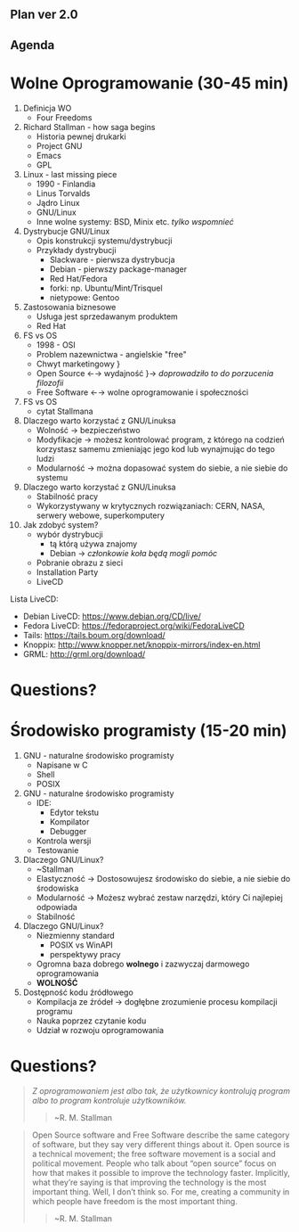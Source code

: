 Plan ver 2.0 
------------

Agenda
------

Wolne Oprogramowanie (30-45 min)
============================

1. Definicja WO
	* Four Freedoms
2. Richard Stallman - how saga begins
	* Historia pewnej drukarki
	* Project GNU
	* Emacs
	* GPL
3. Linux - last missing piece
	* 1990 - Finlandia
	* Linus Torvalds
	* Jądro Linux
	* GNU/Linux
	* Inne wolne systemy: BSD, Minix etc. _tylko wspomnieć_
4. Dystrybucje GNU/Linux 
	* Opis konstrukcji systemu/dystrybucji
	* Przykłady dystrybucji
		+ Slackware - pierwsza dystrybucja
		+ Debian - pierwszy package-manager 
		+ Red Hat/Fedora
		+ forki: np. Ubuntu/Mint/Trisquel
		+ nietypowe: Gentoo
5. Zastosowania biznesowe
	* Usługa jest sprzedawanym produktem
	* Red Hat 
6. FS vs OS
	* 1998 - OSI
	* Problem nazewnictwa - angielskie "free"
	* Chwyt marketingowy		}
	* Open Source ←→ wydajność  }→ _doprowadziło to do porzucenia filozofii_
	* Free Software ←→ wolne oprogramowanie i społeczności
7. FS vs OS
	* cytat Stallmana
8. Dlaczego warto korzystać z GNU/Linuksa
	* Wolność → bezpieczeństwo 
	* Modyfikacje → możesz kontrolować program, z którego na codzień
	  korzystasz samemu zmieniając jego kod lub wynajmując do tego ludzi
	* Modularność → można dopasować system do siebie, a nie siebie do systemu
9. Dlaczego warto korzystać z GNU/Linuksa
	* Stabilność pracy
	* Wykorzystywany w krytycznych rozwiązaniach: CERN, NASA, serwery webowe, superkomputery
10. Jak zdobyć system?
	* wybór dystrybucji
		* tą którą używa znajomy
		* Debian → _członkowie koła będą mogli pomóc_
	* Pobranie obrazu z sieci
	* Installation Party
	* LiveCD 

Lista LiveCD:
 * Debian LiveCD:	https://www.debian.org/CD/live/
 * Fedora LiveCD:	https://fedoraproject.org/wiki/FedoraLiveCD
 * Tails:			https://tails.boum.org/download/
 * Knoppix:			http://www.knopper.net/knoppix-mirrors/index-en.html
 * GRML:			http://grml.org/download/

Questions?
==========

Środowisko programisty (15-20 min)
==============================================

1. GNU - naturalne środowisko programisty 
	* Napisane w C
	* Shell
	* POSIX
2. GNU - naturalne środowisko programisty
	* IDE:
		+ Edytor tekstu
		+ Kompilator
		+ Debugger
	* Kontrola wersji
	* Testowanie
3. Dlaczego GNU/Linux?
	* ~Stallman 
	* Elastyczność → Dostosowujesz środowisko do siebie, a nie siebie do środowiska
	* Modularność → Możesz wybrać zestaw narzędzi, który Ci najlepiej odpowiada
	* Stabilność
4. Dlaczego GNU/Linux?
	* Niezmienny standard
		+ POSIX vs WinAPI
		+ perspektywy pracy
	* Ogromna baza dobrego **wolnego** i zazwyczaj darmowego oprogramowania 
	* **WOLNOŚĆ**
5. Dostępność kodu źródłowego
	* Kompilacja ze źródeł → dogłębne zrozumienie procesu kompilacji programu
	* Nauka poprzez czytanie kodu
	* Udział w rozwoju oprogramowania

Questions?
==========

> _Z oprogramowaniem jest albo tak, że użytkownicy kontrolują program albo to
> program kontroluje użytkowników._
>
> > ~R. M. Stallman

> Open Source software and Free Software describe the same category of
> software, but they say very different things about it. Open source is a
> technical movement; the free software movement is a social and political
> movement. People who talk about “open source” focus on how that makes it
> possible to improve the technology faster. Implicitly, what they’re saying is
> that improving the technology is the most important thing. Well, I don’t
> think so.  For me, creating a community in which people have freedom is the
> most important thing.
>
> > ~R. M. Stallman
